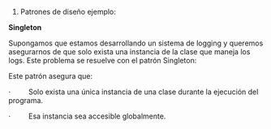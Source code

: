
1. Patrones de diseño
ejemplo:

**Singleton**

Supongamos que estamos desarrollando un sistema de logging y queremos asegurarnos de que solo exista una instancia de la clase que maneja los logs. Este problema se resuelve con el patrón Singleton:

Este patrón asegura que:

·         Solo exista una única instancia de una clase durante la ejecución del programa.

·         Esa instancia sea accesible globalmente.